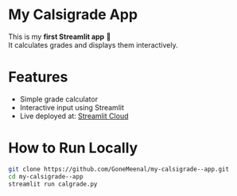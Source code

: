 # My Calsigrade App

This is my **first Streamlit app** 🚀  
It calculates grades and displays them interactively.  

# Features
- Simple grade calculator
- Interactive input using Streamlit
- Live deployed at: [Streamlit Cloud](https://my-calsigrade--app.streamlit.app)

# How to Run Locally
```bash
git clone https://github.com/GoneMeenal/my-calsigrade--app.git
cd my-calsigrade--app
streamlit run calgrade.py
